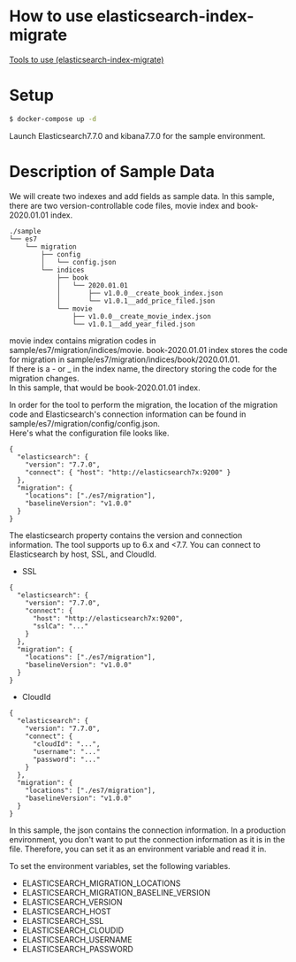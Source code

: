 # How to use elasticsearch-index-migrate
[Tools to use (elasticsearch-index-migrate)](https://github.com/kmiura-1002/elasticsearch-index-migrate)

# Setup

```bash
$ docker-compose up -d
```
Launch Elasticsearch7.7.0 and kibana7.7.0 for the sample environment.

# Description of Sample Data
We will create two indexes and add fields as sample data.
In this sample, there are two version-controllable code files, movie index and book-2020.01.01 index.

```
./sample
└── es7
    └── migration
        ├── config
        │   └── config.json
        └── indices
            ├── book
            │   └── 2020.01.01
            │       ├── v1.0.0__create_book_index.json
            │       └── v1.0.1__add_price_filed.json
            └── movie
                ├── v1.0.0__create_movie_index.json
                └── v1.0.1__add_year_filed.json

```
movie index contains migration codes in sample/es7/migration/indices/movie.
book-2020.01.01 index stores the code for migration in sample/es7/migration/indices/book/2020.01.01.  
If there is a - or _ in the index name, the directory storing the code for the migration changes.  
In this sample, that would be book-2020.01.01 index.  


In order for the tool to perform the migration, the location of the migration code and Elasticsearch's connection information can be found in sample/es7/migration/config/config.json.  
Here's what the configuration file looks like.  
```
{
  "elasticsearch": {
    "version": "7.7.0",
    "connect": { "host": "http://elasticsearch7x:9200" }
  },
  "migration": {
    "locations": ["./es7/migration"],
    "baselineVersion": "v1.0.0"
  }
}
```

The elasticsearch property contains the version and connection information.
The tool supports up to 6.x and <7.7.
You can connect to Elasticsearch by host, SSL, and CloudId.

- SSL
```
{
  "elasticsearch": {
    "version": "7.7.0",
    "connect": { 
      "host": "http://elasticsearch7x:9200",
      "sslCa": "..."
    }
  },
  "migration": {
    "locations": ["./es7/migration"],
    "baselineVersion": "v1.0.0"
  }
}
```

-  CloudId
  ```
  {
    "elasticsearch": {
      "version": "7.7.0",
      "connect": { 
        "cloudId": "...",
        "username": "..."
        "password": "..."
      }
    },
    "migration": {
      "locations": ["./es7/migration"],
      "baselineVersion": "v1.0.0"
    }
  }
  ```

In this sample, the json contains the connection information.
In a production environment, you don't want to put the connection information as it is in the file.
Therefore, you can set it as an environment variable and read it in.

To set the environment variables, set the following variables.
- ELASTICSEARCH_MIGRATION_LOCATIONS
- ELASTICSEARCH_MIGRATION_BASELINE_VERSION
- ELASTICSEARCH_VERSION
- ELASTICSEARCH_HOST
- ELASTICSEARCH_SSL
- ELASTICSEARCH_CLOUDID
- ELASTICSEARCH_USERNAME
- ELASTICSEARCH_PASSWORD

